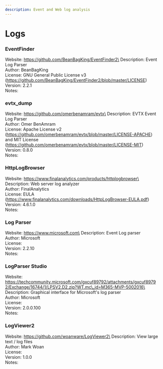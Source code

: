 ```yaml
---
description: Event and Web log analysis
---
```


# Logs

### EventFinder

Website: https://github.com/BeanBagKing/EventFinder2\
Description: Event Log Parser\
Author: BeanBagKing\
License: GNU General Public License v3 (https://github.com/BeanBagKing/EventFinder2/blob/master/LICENSE)\
Version: 2.2.1\
Notes:

### evtx\_dump

Website: https://github.com/omerbenamram/evtx\
Description: EVTX Event Log Parser\
Author: Omer BenAmram\
License: Apache License v2 (https://github.com/omerbenamram/evtx/blob/master/LICENSE-APACHE) and MIT License (https://github.com/omerbenamram/evtx/blob/master/LICENSE-MIT)\
Version: 0.8.0\
Notes:

### HttpLogBrowser

Website: https://www.finalanalytics.com/products/httplogbrowser\
Description: Web server log analyzer\
Author: FinalAnalytics\
License: EULA (https://www.finalanalytics.com/downloads/HttpLogBrowser-EULA.pdf)\
Version: 4.6.1.0\
Notes:

### Log Parser

Website: https://www.microsoft.com\
Description: Event Log parser\
Author: Microsoft\
License:\
Version: 2.2.10\
Notes:

### LogParser Studio

Website: https://techcommunity.microsoft.com/gxcuf89792/attachments/gxcuf89792/Exchange/16744/1/LPSV2.D2.zip?WT.mc\_id=M365-MVP-5002016\
Description: Graphical interface for Microsoft's log parser\
Author: Microsoft\
License:\
Version: 2.0.0.100\
Notes:

### LogViewer2

Website: https://github.com/woanware/LogViewer2\
Description: View large text / log files\
Author: Mark Woan\
License:\
Version: 1.0.0\
Notes:
